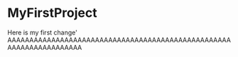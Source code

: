 # MyFirstProject

Here is my first change'
AAAAAAAAAAAAAAAAAAAAAAAAAAAAAAAAAAAAAAAAAAAAAAAAAAAAAAAAAAAAAAAAAAAA
